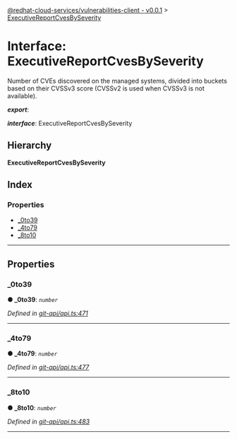 [@redhat-cloud-services/vulnerabilities-client - v0.0.1](../README.md) > [ExecutiveReportCvesBySeverity](../interfaces/executivereportcvesbyseverity.md)

# Interface: ExecutiveReportCvesBySeverity

Number of CVEs discovered on the managed systems, divided into buckets based on their CVSSv3 score (CVSSv2 is used when CVSSv3 is not available).

*__export__*: 

*__interface__*: ExecutiveReportCvesBySeverity

## Hierarchy

**ExecutiveReportCvesBySeverity**

## Index

### Properties

* [_0to39](executivereportcvesbyseverity.md#_0to39)
* [_4to79](executivereportcvesbyseverity.md#_4to79)
* [_8to10](executivereportcvesbyseverity.md#_8to10)

---

## Properties

<a id="_0to39"></a>

###  _0to39

**● _0to39**: *`number`*

*Defined in [git-api/api.ts:471](https://github.com/RedHatInsights/javascript-clients/blob/master/packages/vulnerabilities/git-api/api.ts#L471)*

___
<a id="_4to79"></a>

###  _4to79

**● _4to79**: *`number`*

*Defined in [git-api/api.ts:477](https://github.com/RedHatInsights/javascript-clients/blob/master/packages/vulnerabilities/git-api/api.ts#L477)*

___
<a id="_8to10"></a>

###  _8to10

**● _8to10**: *`number`*

*Defined in [git-api/api.ts:483](https://github.com/RedHatInsights/javascript-clients/blob/master/packages/vulnerabilities/git-api/api.ts#L483)*

___

